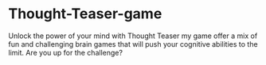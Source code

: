 # Thought-Teaser-game
Unlock the power of your mind with Thought Teaser my game offer a mix of fun and challenging brain games that will push your cognitive abilities to the limit. Are you up for the challenge?
